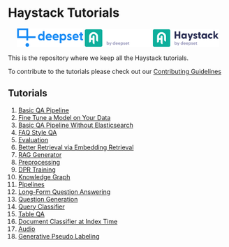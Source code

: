 # Haystack Tutorials

<p align="center" float="left">
  <img alt="" src="https://raw.githubusercontent.com/deepset-ai/.github/main/deepset-logo-colored.png" width="30%"/>
  <img alt="" src="https://raw.githubusercontent.com/deepset-ai/.github/main/haystack-logo-colored-on-dark.png#gh-dark-mode-only" width="30%"/>
  <img alt="" src="https://raw.githubusercontent.com/deepset-ai/.github/main/haystack-logo-colored.png#gh-light-mode-only" width="30%"/>
</p>

This is the repository where we keep all the Haystack tutorials.

To contribute to the tutorials please check out our [Contributing Guidelines](./Contributing.md)

## Tutorials

1. [Basic QA Pipeline](./tutorials/01_Basic_QA_Pipeline.ipynb)
2. [Fine Tune a Model on Your Data](./tutorials/02_Finetune_a_model_on_your_data.ipynb)
3. [Basic QA Pipeline Without Elasticsearch](./tutorials/03_Basic_QA_Pipeline_without_Elasticsearch.ipynb)
4. [FAQ Style QA](./tutorials/04_FAQ_style_QA.ipynb)
5. [Evaluation](./tutorials/05_Evaluation.ipynb)
6. [Better Retrieval via Embedding Retrieval](./tutorials/06_Better_Retrieval_via_Embedding_Retrieval.ipynb)
7. [RAG Generator](./tutorials/07_RAG_Generator.ipynb)
8. [Preprocessing](./tutorials/08_Preprocessing.ipynb)
9. [DPR Training](./tutorials/09_DPR_training.ipynb)
10. [Knowledge Graph](./tutorials/10_Knowledge_Graph.ipynb)
11. [Pipelines](./tutorials/11_Pipelines.ipynb)
12. [Long-Form Question Answering](./tutorials/12_LFQA.ipynb)
13. [Question Generation](./tutorials/13_Question_generation.ipynb)
14. [Query Classifier](./tutorials/14_Query_Classifier.ipynb)
15. [Table QA](./tutorials/15_TableQA.ipynb)
16. [Document Classifier at Index Time](./tutorials/16_Document_Classifier_at_Index_Time.ipynb)
17. [Audio](./tutorials/17_Audio.ipynb)
18. [Generative Pseudo Labeling](./tutorials/18_GPL.ipynb)
